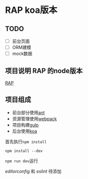 # RAP koa版本

## TODO
- [ ] 前台页面
- [ ] ORM建模
- [ ] mock数据

## 项目说明 RAP 的node版本
[RAP](https://github.com/thx/RAP)

## 项目组成
- 前台部分使用[ant](http://ant.design/)
- 资源管理使用[webpack](http://webpack.github.io/)
- 项目构建[gulp](https://github.com/gulpjs/gulp)
- 后台使用[koa](http://koajs.cn/)

首先执行`npm install`

`npm install --dev`

`npm run dev`运行

*editorconfig* 和 *eslint* 待添加 
